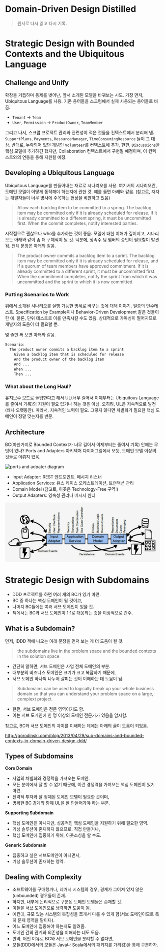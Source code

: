 # Domain-Driven Design Distilled

> 원서로 다시 읽고 다시 기록.

# Strategic Design with Bounded Contexts and the Ubiquitous Language

## Challenge and Unify

확장을 거듭하며 통제를 벗어난, 앞서 소개된 모델을 바꿔보는 시도. 가장 먼저, Ubiquitous Language를 사용. 기존 용어들을 스크럼에서 실제 사용되는 용어들로 바꿈.

- `Tenant` -> `Team`
- `User`, `Permission` -> `ProductOwner`, `TeamMember`

그리고 나서, 스크럼 프로젝트 관리와 관련성이 적은 것들을 컨텍스트에서 분리해 냄. `SupportPlans`, `Payments`, `ResourceManager`, `TimeConsumingResource` 들이 그 대상. 반대로, 누락되어 있던 개념인 `Volunteer`를 컨텍스트에 추가. 한편, `Discussions`을 핵심 모델에 추가하긴 했지만, Collaboration 컨텍스트에서  구현될 예정이며, 이 컨텍스트와의 연동을 통해 지원될 예정.

## Developing a Ubiquitous Language

Ubiquitous Language를 만들어내는 재료로 시나리오를 사용. 여기서의 시나리오란, 도메인 모델이 어떻게 동작해야 하는지에 관한 것. 예를 들면 아래와 같음. (참고로, 저자는 개발자들이 너무 명사에 주목하는 현상을 비판하고 있음)

> Allow each backlog item to be committed to a spring. The backlog item may be committed only if it is already scheduled for release. If it is already committed to a different spring, it must be uncommitted first. When the commit completes, notify interested parties.

시작점으로 괜찮으나 who를 추가하는 것이 좋음. 모델에 대한 이해가 깊어지고, 시나리오는 아래와 같이 좀 더 구체적이 될 것. 덕분에, 정족수 팀 멤버의 승인이 필요함이 발견됨. 전체 문장은 아래와 같음.

> The product owner commits a backlog item to a sprint. The backlog item may be committed only if it is already scheduled for release, and if a quorum of team members have approved commitment. If it is already committed to a different sprint, it must be uncommitted first. When the commitment completes, notify the sprint from which it was uncommitted and the sprint to which it is now committed.

### Putting Scenarios to Work

위에서 소개된 시나리오를 실행 가능한 명세로 바꾸는 것에 대해 이야기. 일종의 인수테스트. Specification by Example이나 Behavior-Driven Development 같은 것들이 한 예. 물론, 단위 테스트로 이를 만족시킬 수도 있음. 상대적으로 가독성이 떨어지므로 개발자의 도움이 더 필요할 뿐.

몇 줄만 써 보면 아래와 같음.

```
Scenario:
  The product owner commits a backlog item to a sprint
    Given a backlog item that is scheduled for release
    And the product owner of the backlog item
    And ...
    When ...
    Then ...
```

### What about the Long Haul?

유지보수 모드로 돌입한다고 해서 UL(너무 길어서 이제부터는 Ubiquitous Language를 줄여서 기록)의 지원이 필요 없거나 하는 것은 아님. 오히려, UL은 지속적으로 발전(꽤나 오랫동안). 따라서, 지속적인 노력이 필요. 그렇지 않다면 차별화가 필요한 핵심 도메인이 정말 맞는지를 반문.

## Architecture

BC(마찬가지로 Bounded Context가 너무 길어서 이제부터는 줄여서 기록) 안에는 무엇이 있나? Ports and Adapters 아키텍처 다이어그램에서 보듯, 도메인 모델 이상의 것들로 이뤄져 있음.

![ports and adpater diagram](https://kalele.io/wp-content/uploads/2018/10/ports_and_adapters.png)

- Input Adapter: REST 엔드포인트, 메시지 리스너
- Application Services: 유스 케이스 오케스트레이션, 트랜잭션 관리
- Domain Model (참고로, 이곳은 Technology-Free 구역!)
- Output Adapters: 영속성 관리나 메시지 센더

![ports-and-adapters-layer](./ports-and-adapters-layer.png)

# Strategic Design with Subdomains

- DDD 프로젝트를 하면 여러 개의 BC가 있기 마련.
- BC 중 하나는 핵심 도메인이 될 것이고,
- 나머지 BC들에는 여러 서브 도메인이 있을 것.
- 책에서는 BC와 서브 도메인이 1:1로 대응되는 것을 이상적으로 간주.

## What is a Subdomain?

먼저, IDDD 책에 나오는 아래 문장을 먼저 보는 게 더 도움이 될 것.

> the subdomains live in the problem space and the bounded contexts in the solution space

- 간단히 말하면, 서브 도메인은 사업 전체 도메인의 부분.
- 대부분의 비즈니스 도메인은 크기가 크고 복잡하기 때문에,
- 서브 도메인 하나씩 나누어 살피는 것이 이해하는 데 도움이 됨.

> Subdomains can be used to logically break up your whole business domain so that you can understand your problem space on a large, complext project.

- 한편, 서브 도메인은 전문 영역이기도 함.
- 이는 서브 도메인에 한 명 이상의 도메인 전문가가 있음을 암시함.

참고로, BC와 서브 도메인의 차이를 이해하는 데에는 아래의 글이 도움이 되었음.

http://gorodinski.com/blog/2013/04/29/sub-domains-and-bounded-contexts-in-domain-driven-design-ddd/

## Types of Subdomains

**Core Domain**

- 사업의 차별화와 경쟁력을 가져오는 도메인.
- 모든 분야에서 잘 할 수 없기 때문에, 이런 경쟁력을 가져오는 핵심 도메인이 있기 마련.
- 전략적 투자와 잘 정제된 도메인 모델이 필요한 곳이며,
- 명확한 BC 경계와 함께 UL을 잘 만들어가야 하는 부분.

**Supporting Subdomain**

- 핵심 도메인은 아니지만, 성공적인 핵심 도메인을 지원하기 위해 필요한 영역.
- 기성 솔루션이 존재하지 않으므로, 직접 만들거나,
- 핵심 도메인에 집중하기 위해, 아웃소싱을 할 수도.

**Generic Subdomain**

- 집중하고 싶은 서브도메인이 아니면서,
- 기성 솔루션이 존재하는 영역.

## Dealing with Complexity

- 소프트웨어를 구매했거나, 레거시 시스템의 경우, 경계가 그어져 있지 않은(unbounded) 경우들이 존재.
- 하지만, 내부에 논리적으로 구분된 도메인 모델들은 존재할 것.
- 이들을 서브 도메인으로 생각하면 도움이 됨.
- 예컨대, 규모 있는 시스템의 복잡성을 쪼개서 다룰 수 있게 함(서브 도메인이므로 특히 문제 영역을 말이다).
- 어느 도메인에 집중해야 하는지도 알려줌.
- 도메인 간의 관계와 의존성을 이해하는 데도 도움.
- 만약, 어떤 이유로 BC와 서브 도메인을 분리할 수 없다면,
- 모듈(DDD에서의 모듈은 Java나 Scala에서의 패키지를 가리킴)을 통해 구분하자.
